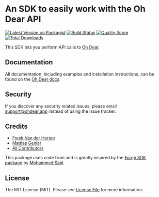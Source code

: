 # An SDK to easily work with the Oh Dear API

[![Latest Version on Packagist](https://img.shields.io/packagist/v/ohdearapp/ohdear-php-sdk.svg?style=flat-square)](https://packagist.org/packages/ohdearapp/ohdear-php-sdk)
[![Build Status](https://img.shields.io/travis/ohdearapp/ohdear-php-sdk/master.svg?style=flat-square)](https://travis-ci.org/ohdearapp/ohdear-php-sdk)
[![Quality Score](https://img.shields.io/scrutinizer/g/ohdearapp/ohdear-php-sdk.svg?style=flat-square)](https://scrutinizer-ci.com/g/ohdearapp/ohdear-php-sdk)
[![Total Downloads](https://img.shields.io/packagist/dt/ohdearapp/ohdear-php-sdk.svg?style=flat-square)](https://packagist.org/packages/ohdearapp/ohdear-php-sdk)

This SDK lets you perform API calls to [Oh Dear](https://ohdear.app).

## Documentation

All documentation, including examples and installation instructions, can be found on the [Oh Dear docs](https://ohdear.app/docs/php-sdk/introduction).

## Security

If you discover any security related issues, please email support@ohdear.app instead of using the issue tracker.

## Credits

- [Freek Van der Herten](https://github.com/freekmurze)
- [Mattias Geniar](https://github.com/mattiasgeniar)
- [All Contributors](../../contributors)

This package uses code from and is greatly inspired by the [Forge SDK package](https://github.com/themsaid/forge-sdk) by [Mohammed Said](https://github.com/themsaid).

## License

The MIT License (MIT). Please see [License File](LICENSE.md) for more information.
